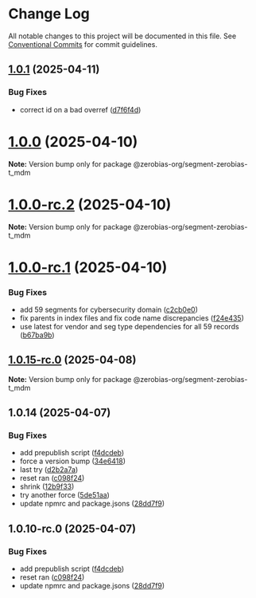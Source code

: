 # Change Log

All notable changes to this project will be documented in this file.
See [Conventional Commits](https://conventionalcommits.org) for commit guidelines.

## [1.0.1](https://github.com/zerobias-org/segment/compare/@zerobias-org/segment-zerobias-t_mdm@1.0.0...@zerobias-org/segment-zerobias-t_mdm@1.0.1) (2025-04-11)


### Bug Fixes

* correct id on a bad overref ([d7f6f4d](https://github.com/zerobias-org/segment/commit/d7f6f4d365bf43ac640e38c6ba2512d54e7a24cb))





# [1.0.0](https://github.com/zerobias-org/segment/compare/@zerobias-org/segment-zerobias-t_mdm@1.0.0-rc.2...@zerobias-org/segment-zerobias-t_mdm@1.0.0) (2025-04-10)

**Note:** Version bump only for package @zerobias-org/segment-zerobias-t_mdm





# [1.0.0-rc.2](https://github.com/zerobias-org/segment/compare/@zerobias-org/segment-zerobias-t_mdm@1.0.0-rc.1...@zerobias-org/segment-zerobias-t_mdm@1.0.0-rc.2) (2025-04-10)

**Note:** Version bump only for package @zerobias-org/segment-zerobias-t_mdm





# [1.0.0-rc.1](https://github.com/zerobias-org/segment/compare/@zerobias-org/segment-zerobias-t_mdm@1.0.15-rc.0...@zerobias-org/segment-zerobias-t_mdm@1.0.0-rc.1) (2025-04-10)


### Bug Fixes

* add 59 segments for cybersecurity domain ([c2cb0e0](https://github.com/zerobias-org/segment/commit/c2cb0e0c1f1eabb51d7f5a6ae6db98c1516fcdbe))
* fix parents in index files and fix code name discrepancies ([f24e435](https://github.com/zerobias-org/segment/commit/f24e4352453caaa05074cc6bb66ee8ed21a4f11d))
* use latest for vendor and seg type dependencies for all 59 records ([b67ba9b](https://github.com/zerobias-org/segment/commit/b67ba9bed7a90fad3b084161ebc603b5b35214b8))





## [1.0.15-rc.0](https://github.com/zerobias-org/segment/compare/@zerobias-org/segment-zerobias-t_mdm@1.0.14...@zerobias-org/segment-zerobias-t_mdm@1.0.15-rc.0) (2025-04-08)

**Note:** Version bump only for package @zerobias-org/segment-zerobias-t_mdm





## 1.0.14 (2025-04-07)


### Bug Fixes

* add prepublish  script ([f4dcdeb](https://github.com/zerobias-org/segment/commit/f4dcdebd8680d01e015ebc89587a9f70d641afe4))
* force a version bump ([34e6418](https://github.com/zerobias-org/segment/commit/34e6418d078a9f5caf40c511a89dcf0bdb606dc7))
* last try ([d2b2a7a](https://github.com/zerobias-org/segment/commit/d2b2a7afeca45e2d7ca0beaa1e1bed46a09a82c4))
* reset ran ([c098f24](https://github.com/zerobias-org/segment/commit/c098f240eaf5c840d8c595e05e0ad4eee510fe71))
* shrink ([12b9f33](https://github.com/zerobias-org/segment/commit/12b9f3366b3d0b69018a20f5b5f01d86ad87753f))
* try another force ([5de51aa](https://github.com/zerobias-org/segment/commit/5de51aa6220d857f3e235e2a0c7557b40ee8e5e3))
* update npmrc and package.jsons ([28dd7f9](https://github.com/zerobias-org/segment/commit/28dd7f9ea06676c82b88aabf586f5bb6b974bf3b))





## 1.0.10-rc.0 (2025-04-07)


### Bug Fixes

* add prepublish  script ([f4dcdeb](https://github.com/zerobias-org/segment/commit/f4dcdebd8680d01e015ebc89587a9f70d641afe4))
* reset ran ([c098f24](https://github.com/zerobias-org/segment/commit/c098f240eaf5c840d8c595e05e0ad4eee510fe71))
* update npmrc and package.jsons ([28dd7f9](https://github.com/zerobias-org/segment/commit/28dd7f9ea06676c82b88aabf586f5bb6b974bf3b))
